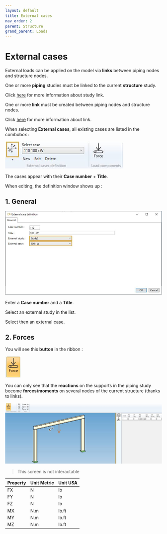 ```yaml
---
layout: default
title: External cases
nav_order: 2
parent: Structure
grand_parent: Loads
---
```


# External cases

External loads can be applied on the model via **links** between piping nodes and structure nodes.

One or more **piping** studies must be linked to the current **structure** study.

Click [here](https://documentation.metapiping.com/Explorer/Study.html#32-study-link) for more information about study link.

One or more **link** must be created between piping nodes and structure nodes.

Click [here](https://documentation.metapiping.com/Structure/Elements/Link.html) for more information about link.

When selecting **External cases**, all existing cases are listed in the combobox :

![Image](../../Images/SLoad16.jpg)

The cases appear with their **Case number** + **Title**.

When editing, the definition window shows up :

## 1. General

![Image](../../Images/SLoad17.jpg)

Enter a **Case number** and a **Title**.

Select an external study in the list.

Select then an external case.

## 2. Forces

You will see this **button** in the ribbon :

![Image](../../Images/Static10.jpg)

You can only see that the **reactions** on the supports in the piping study become **forces/moments** on several nodes of the current structure (thanks to links).

![Image](../../Images/SLoad18.jpg)

>This screen is not interactable

| Property | Unit Metric | Unit USA |
| -------- | ---- | ---- |
| FX | N | lb |
| FY | N | lb |
| FZ | N | lb |
| MX | N.m | lb.ft |
| MY | N.m | lb.ft |
| MZ | N.m | lb.ft |
